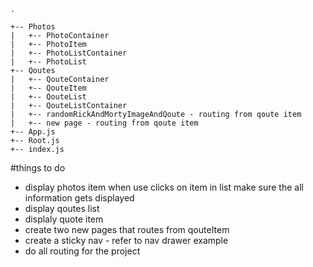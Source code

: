
```src 
.

+-- Photos
|   +-- PhotoContainer
|   +-- PhotoItem
|   +-- PhotoListContainer
|   +-- PhotoList
+-- Qoutes
|   +-- QouteContainer
|   +-- QouteItem
|   +-- QouteList
|   +-- QouteListContainer
|   +-- randomRickAndMortyImageAndQoute - routing from qoute item 
|   +-- new page - routing from qoute item
+-- App.js
+-- Root.js
+-- index.js 

```
#things to do 

- display photos item when use clicks on item in list make sure the all information gets displayed  
-  display qoutes list 
- displaly quote item 
- create two new pages that routes from qouteItem 
- create a sticky nav - refer to nav drawer example 
- do all routing for the project  

